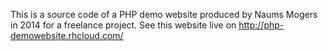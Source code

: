 This is a source code of a PHP demo website produced by Naums Mogers in 2014 for a freelance project.
See this website live on http://php-demowebsite.rhcloud.com/